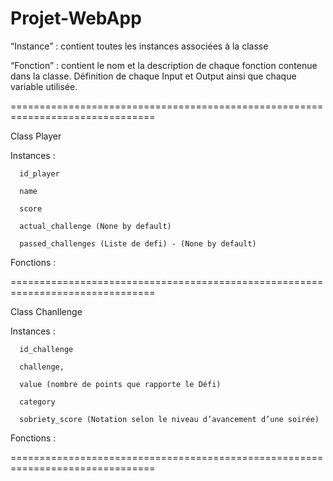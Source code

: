 # Projet-WebApp

“Instance” : contient toutes les instances associées à la classe 

“Fonction” : contient le nom et la description de chaque fonction contenue dans la classe. Définition de chaque Input et Output ainsi que chaque variable utilisée. 

===============================================================================

Class Player 

Instances :  

      id_player

      name  

      score  

      actual_challenge (None by default)

      passed_challenges (Liste de defi) - (None by default)

 
Fonctions :   

 
===============================================================================

Class Chanllenge 

Instances :  

      id_challenge
      
      challenge,

      value (nombre de points que rapporte le Défi)

      category  

      sobriety_score (Notation selon le niveau d’avancement d’une soirée) 

 

Fonctions :

===============================================================================
